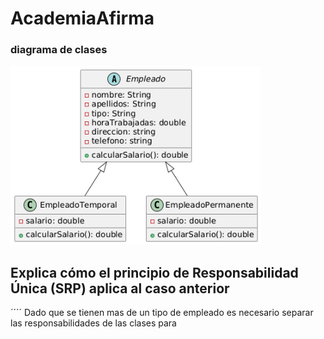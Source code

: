 # AcademiaAfirma


### diagrama de clases 
<img src="diagrama.png" width="400" />

## Explica cómo el principio de Responsabilidad Única (SRP) aplica al caso anterior
´´´´ Dado que se tienen mas de un tipo de empleado es necesario separar las responsabilidades de las clases para 
